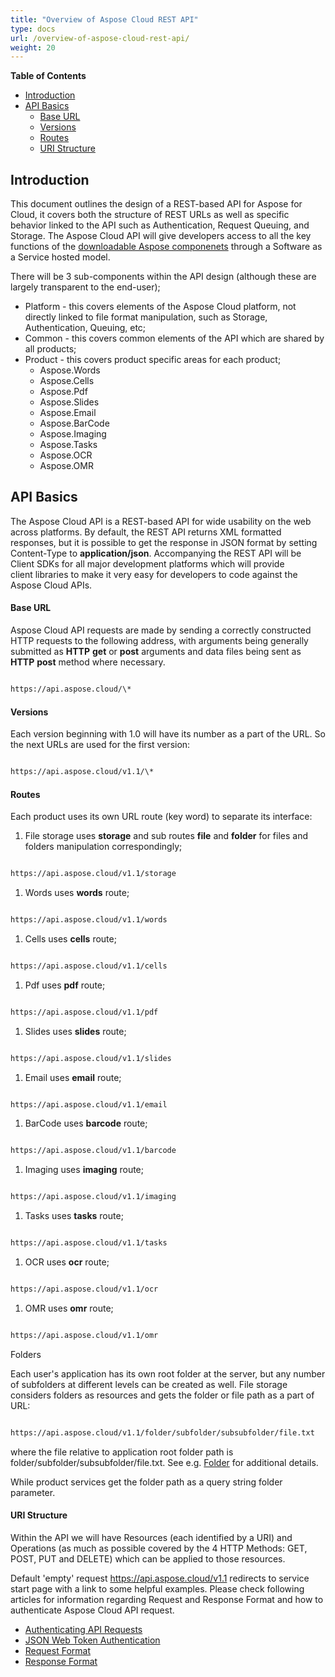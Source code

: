 ```yaml
---
title: "Overview of Aspose Cloud REST API"
type: docs
url: /overview-of-aspose-cloud-rest-api/
weight: 20
---
```


**Table of Contents**

- [Introduction](#Introduction)
- [API Basics](#APIBasics) 
  - [Base URL](#BaseURL)
  - [Versions](#Versions)
  - [Routes](#Routes)
  - [URI Structure](#URIStructure)
## **Introduction**
This document outlines the design of a REST-based API for Aspose for Cloud, it covers both the structure of REST URLs as well as specific behavior linked to the API such as Authentication, Request Queuing, and Storage. The Aspose Cloud API will give developers access to all the key functions of the [downloadable Aspose componenets](https://www.aspose.com/) through a Software as a Service hosted model.

There will be 3 sub-components within the API design (although these are largely transparent to the end-user);

- Platform - this covers elements of the Aspose Cloud platform, not directly linked to file format manipulation, such as Storage, Authentication, Queuing, etc;
- Common - this covers common elements of the API which are shared by all products;
- Product - this covers product specific areas for each product;
  - Aspose.Words
  - Aspose.Cells
  - Aspose.Pdf
  - Aspose.Slides
  - Aspose.Email
  - Aspose.BarCode
  - Aspose.Imaging
  - Aspose.Tasks
  - Aspose.OCR
  - Aspose.OMR
## **API Basics**
The Aspose Cloud API is a REST-based API for wide usability on the web across platforms. By default, the REST API returns XML formatted responses, but it is possible to get the response in JSON format by setting Content-Type to **application/json**. Accompanying the REST API will be Client SDKs for all major development platforms which will provide client libraries to make it very easy for developers to code against the Aspose Cloud APIs.
#### **Base URL**
Aspose Cloud API requests are made by sending a correctly constructed HTTP requests to the following address, with arguments being generally submitted as **HTTP** **get** or **post** arguments and data files being sent as **HTTP** **post** method where necessary.

```html

https://api.aspose.cloud/\*

```
#### **Versions**
Each version beginning with 1.0 will have its number as a part of the URL. So the next URLs are used for the first version:

```html

https://api.aspose.cloud/v1.1/\*

```
#### **Routes**
Each product uses its own URL route (key word) to separate its interface:

1. File storage uses **storage** and sub routes **file** and **folder** for files and folders manipulation correspondingly;

```html

https://api.aspose.cloud/v1.1/storage

```

1. Words uses **words** route;

```html

https://api.aspose.cloud/v1.1/words

```

1. Cells uses **cells** route;

```html

https://api.aspose.cloud/v1.1/cells

```

1. Pdf uses **pdf** route;

```html

https://api.aspose.cloud/v1.1/pdf

```

1. Slides uses **slides** route;

```html

https://api.aspose.cloud/v1.1/slides

```

1. Email uses **email** route;

```html

https://api.aspose.cloud/v1.1/email

```

1. BarCode uses **barcode** route;

```html

https://api.aspose.cloud/v1.1/barcode

```

1. Imaging uses **imaging** route;

```html

https://api.aspose.cloud/v1.1/imaging

```

1. Tasks uses **tasks** route;

```html

https://api.aspose.cloud/v1.1/tasks

```

1. OCR uses **ocr** route;

```html

https://api.aspose.cloud/v1.1/ocr

```

1. OMR uses **omr** route;

```html

https://api.aspose.cloud/v1.1/omr

```

Folders

Each user's application has its own root folder at the server, but any number of subfolders at different levels can be created as well. File storage considers folders as resources and gets the folder or file path as a part of URL:

```html

https://api.aspose.cloud/v1.1/folder/subfolder/subsubfolder/file.txt

```


where the file relative to application root folder path is folder/subfolder/subsubfolder/file.txt. See e.g. [Folder]() for additional details.

While product services get the folder path as a query string folder parameter.
#### **URI Structure**
Within the API we will have Resources (each identified by a URI) and Operations (as much as possible covered by the 4 HTTP Methods: GET, POST, PUT and DELETE) which can be applied to those resources.

Default 'empty' request <https://api.aspose.cloud/v1.1> redirects to service start page with a link to some helpful examples. Please check following articles for information regarding Request and Response Format and how to authenticate Aspose Cloud API request.

- [Authenticating API Requests](/authenticating-api-requests-html/)
- [JSON Web Token Authentication](/json-web-token-authentication-html/)
- [Request Format](/request-format-html/)
- [Response Format](/response-format-html/)
